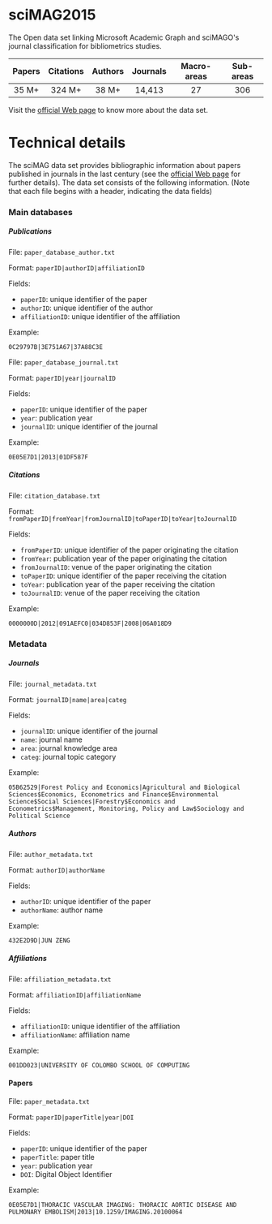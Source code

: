 # sciMAG2015
The Open data set linking Microsoft Academic Graph and sciMAGO's journal classification for bibliometrics studies.

| Papers|Citations| Authors| Journals|Macro-areas|Sub-areas|
|:-----:|:-------:|:------:| :-----: |:---------:|:-------:|
| 35 M+ | 324 M+  |  38 M+ | 14,413  | 27        | 306     |

Visit the [official Web page](https://scimag.github.io/sciMAG2015) to know more about the data set.

# Technical details

The sciMAG data set provides bibliographic information about papers published in journals in the last century (see the [official Web page](https://scimag.github.io/sciMAG2015) for further details). The data set consists of the following information. (Note that each file begins with a header, indicating the data fields)

### Main databases

##### Publications

File: `paper_database_author.txt`

Format: `paperID|authorID|affiliationID`

Fields: 
	
* `paperID`: unique identifier of the paper
* `authorID`: unique identifier of the author
* `affiliationID`: unique identifier of the affiliation

Example:

	0C29797B|3E751A67|37A88C3E

File: `paper_database_journal.txt`

Format: `paperID|year|journalID`

Fields: 
	
* `paperID`: unique identifier of the paper
* `year`: publication year
* `journalID`: unique identifier of the journal

Example:

	0E05E7D1|2013|01DF587F

##### Citations

File: `citation_database.txt`

Format: `fromPaperID|fromYear|fromJournalID|toPaperID|toYear|toJournalID`

Fields: 
	
* `fromPaperID`: unique identifier of the paper originating the citation
* `fromYear`: publication year of the paper originating the citation
* `fromJournalID`: venue of the paper originating the citation
* `toPaperID`: unique identifier of the paper receiving the citation
* `toYear`: publication year of the paper receiving the citation
* `toJournalID`: venue of the paper receiving the citation

Example:

	0000000D|2012|091AEFC0|034D853F|2008|06A018D9



### Metadata


##### Journals

File: `journal_metadata.txt`

Format: `journalID|name|area|categ`

Fields: 
	
* `journalID`: unique identifier of the journal
* `name`: journal name
* `area`: journal knowledge area
* `categ`: journal topic category

Example:

	05B62529|Forest Policy and Economics|Agricultural and Biological Sciences$Economics, Econometrics and Finance$Environmental Science$Social Sciences|Forestry$Economics and Econometrics$Management, Monitoring, Policy and Law$Sociology and Political Science

##### Authors

File: `author_metadata.txt`

Format: `authorID|authorName`

Fields: 
	
* `authorID`: unique identifier of the paper
* `authorName`: author name

Example:

	432E2D9D|JUN ZENG

##### Affiliations

File: `affiliation_metadata.txt`

Format: `affiliationID|affiliationName`

Fields: 
	
* `affiliationID`: unique identifier of the affiliation
* `affiliationName`: affiliation name

Example:

	001DD023|UNIVERSITY OF COLOMBO SCHOOL OF COMPUTING

#### Papers

File: `paper_metadata.txt`

Format: `paperID|paperTitle|year|DOI`

Fields: 
	
* `paperID`: unique identifier of the paper
* `paperTitle`: paper title
* `year`: publication year
* `DOI`: Digital Object Identifier

Example:

	0E05E7D1|THORACIC VASCULAR IMAGING: THORACIC AORTIC DISEASE AND PULMONARY EMBOLISM|2013|10.1259/IMAGING.20100064




